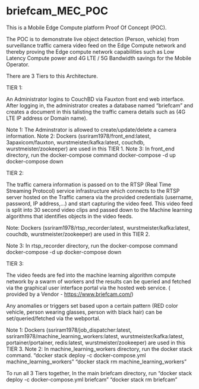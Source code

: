 # briefcam_MEC_POC
This is a Mobile Edge Compute platform Proof Of Concept (POC).

The POC is to demonstrate live object detection (Person, vehicle) from surveillance traffic camera video feed on the Edge Compute network and thereby proving the Edge compute network capabilities such as Low Latency Compute power and 4G LTE / 5G  Bandwidth savings for the Mobile Operator.

There are 3 Tiers to this Architecture.

TIER 1:

An Administrator logins to CouchBD via Fauxton front end web interface.
After logging in, the administrator creates a database named “briefcam” and creates a document in this talisting the traffic camera details such as (4G LTE IP address or Domain name).

Note 1: The Adminstrator is allowed to create/update/delete a camera information.
Note 2: Dockers (ssriram1978/front_end:latest, 3apaxicom/fauxton, wurstmeister/kafka:latest, couchdb, wurstmeister/zookeeper) are used in this TIER 1.
Note 3:  In front_end directory, run the docker-compose command 
docker-compose -d up
docker-compose down

TIER 2:

The traffic camera information is passed on to the RTSP (Real Time Streaming Protocol) service infrastructure which connects to the RTSP server hosted on the Traffic camera via the provided credentials (username, password, IP address,...) and start capturing the video feed.
This video feed is split into 30 second video clips and passed down to the Machine learning algorithms that identifies objects in the video feeds.

Note: Dockers (ssriram1978/rtsp_recorder:latest, wurstmeister/kafka:latest, couchdb, wurstmeister/zookeeper) are used in this TIER 2.

Note 3:  In rtsp_recorder directory, run the docker-compose command 
docker-compose -d up
docker-compose down

TIER 3:

The video feeds are fed into the machine learning algorithm compute network by a swarm of workers and the results can be queried and fetched via the graphical user interface portal via the hosted web service. ( provided by a Vendor -  https://www.briefcam.com/) 

Any anomalies or triggers set based upon a certain pattern (RED color vehicle, person wearing glasses, person with black hair) can be set/queried/fetched via the webportal.

Note 1: Dockers (ssriram1978/job_dispatcher:latest, ssriram1978/machine_learning_workers:latest, wurstmeister/kafka:latest, portainer/portainer, redis:latest, wurstmeister/zookeeper) are used in this TIER 3.
Note 2: In machine_learning_workers directory, run the docker stack command. 
“docker stack deploy -c docker-compose.yml machine_learning_workers”
“docker stack rm machine_learning_workers”

To run all 3 Tiers together, 
In the main briefcam directory, run 
“docker stack deploy -c docker-compose.yml briefcam”
“docker stack rm briefcam”
